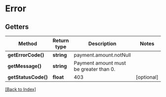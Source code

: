 # Error

## Getters

Method | Return type | Description | Notes
------------ | ------------- | ------------- | -------------
**getErrorCode()** | **string** | payment.amount.notNull |
**getMessage()** | **string** | Payment amount must be greater than 0. |
**getStatusCode()** | **float** | 403 | [optional]

[[Back to Index]](../index.md)

